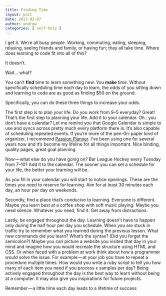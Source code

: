 ```yaml
---
title: Finding Time
layout: post
date: 2017-02-07
author: andrew
categories: [ self-help ]
---
```


I get it. We’re all busy people. Working, commuting, eating, sleeping, relaxing, seeing friends and family, or having fun; they all take time. Where does learning to code fit into all of this?

It doesn’t.

Wait… what?

You can’t **find** time to learn something new. You **make** time. Without specifically scheduling time each day to learn, the odds of you sitting down and learning to code are as good as finding $50 on the ground.

Specifically, you can do these three things to increase your odds.

The first step is to plan your life. Do you work from 9–5 everyday? Great! That’s the first step to planning your life. Add it to your calendar. Oh.. you don’t have a calendar? Let me remind you that Google Calendar is simple to use and syncs across pretty much every platform there is. It’s also capable of scheduling repeated events. If you’re more of the pen-0n-paper kind of organizer, I recommend [Passion Planner](http://www.passionplanner.com/). I’ve been using one for several years now and it’s become my lifeline for all things important. Nice binding, quality pages, great goal planning.

Now — what else do you have going on? Bar League Hockey every Tuesday from 7–10? Add it to the calendar. The sooner you can set a schedule for your life, the better your learning will be.

As you fill in your calendar you will start to notice openings. These are the times you need to reserve for learning. Aim for at least 30 minutes each day, an hour per day on weekends.

Secondly, find a place that’s conducive to learning. Everyone is different. Maybe you learn best at a coffee shop with soft music playing. Maybe you need silence. Whatever you need, find it. Get away from distractions.

Lastly, be engaged throughout the day. Learning doesn’t have to happen only during the half hour per day you schedule. When you are stuck in traffic try to remember what you learned during the previous lesson. What new commands did you learn? What’s the syntax? (Did you forget the semicolon?) Maybe you can picture a website you visited that day in your mind and imagine how you would recreate the structure using HTML and CSS. Or when faced with a problem at work think about how a programmer would solve the issue. For example — at your job you have to repeat a procedure multiple times. How would you write a ruby script to tell you how many of each item you need if you process x samples per day? Being actively engaged throughout the day is the best way to learn without being at a computer. It may also give you inspirations for future projects.

Remember — a little time each day leads to a lifetime of success
